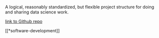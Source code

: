 A logical, reasonably standardized, but flexible project structure for doing and sharing data science work.

[link to Github repo](https://github.com/drivendata/cookiecutter-data-science)

[[*software-development]]